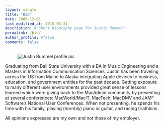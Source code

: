 ```yaml
---
layout: single
title: "Bio"
date: 2009-12-01
last_modified_at: 2015-03-31
description: #"Short biography page for Justin Rummel"
permalink: /bio/
author_profile: #false
comments: false
---
```

<figure class="align-right"><img src="{{ '/assets/images/m3-256.jpg' | relative_url }}" alt="Justin Rummel profile pic" /></figure>Graduating from Ball State University with a BA in Music Engineering and a Masters in Information Communication Sciences, Justin has been traveling across the US from Maine to Alaska integrating Apple devices to business, education, and government entities for the past decade. Getting exposure to many different user environments provided great sense of lessons learned which were giving back to the MacAdmin community by presenting at several conferences: MacWorld/MacIT, MacTech, MacDMV and JAMF Software’s National User Conferences. When not presenting, he spends his time with his family, playing (horribly) piano or guitar, and racing triathlons.

All opinions expressed are my own and not those of my employer.
